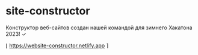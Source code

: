 # site-constructor

Конструктор веб-сайтов создан нашей командой для зимнего Хакатона 2023! ✓


⌊ https://website-constructor.netlify.app ⌉
